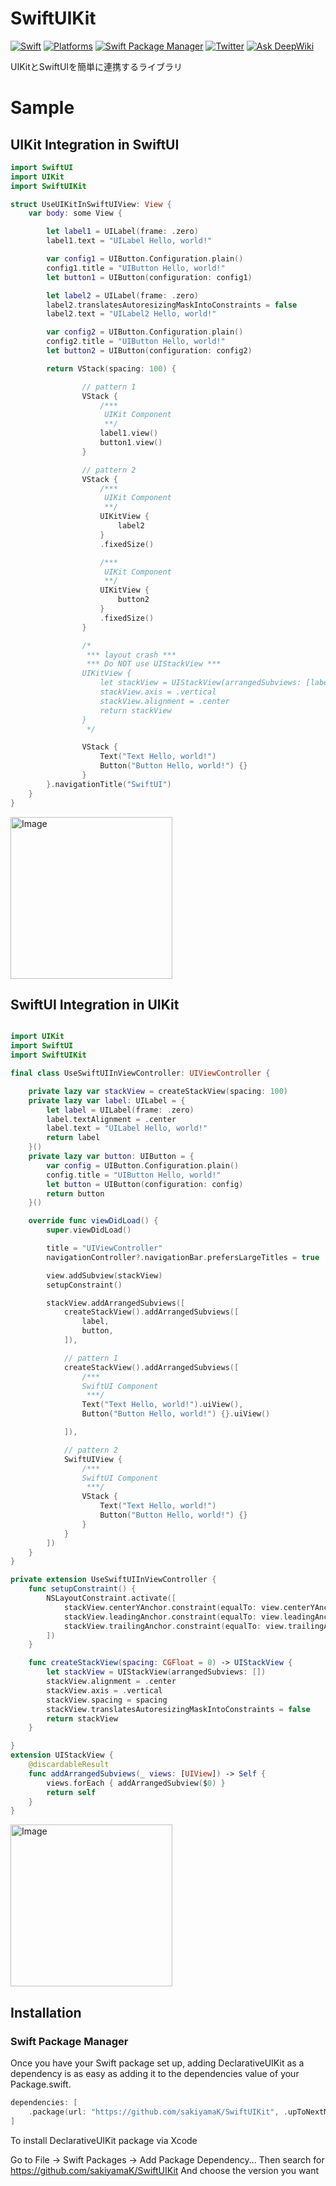 # SwiftUIKit

[![Swift](https://img.shields.io/badge/Swift-5-orange?style=flat-square)](https://img.shields.io/badge/Swift-5-Orange?style=flat-square)
[![Platforms](https://img.shields.io/badge/Platforms-iOS_-yellowgreen?style=flat-square)](https://img.shields.io/badge/Platforms-iOS_-yellowgreen?style=flat-square)
[![Swift Package Manager](https://img.shields.io/badge/Swift_Package_Manager-compatible-orange?style=flat-square)](https://img.shields.io/badge/Swift_Package_Manager-compatible-orange?style=flat-square)
[![Twitter](https://img.shields.io/badge/twitter-@sakiyamaK-blue.svg?style=flat-square)](https://twitter.com/sakiyamaK)
[![Ask DeepWiki](https://deepwiki.com/badge.svg)](https://deepwiki.com/sakiyamaK/SwiftUIKit)

UIKitとSwiftUIを簡単に連携するライブラリ


# Sample

## UIKit Integration in SwiftUI

```swift
import SwiftUI
import UIKit
import SwiftUIKit

struct UseUIKitInSwiftUIView: View {
    var body: some View {

        let label1 = UILabel(frame: .zero)
        label1.text = "UILabel Hello, world!"

        var config1 = UIButton.Configuration.plain()
        config1.title = "UIButton Hello, world!"
        let button1 = UIButton(configuration: config1)

        let label2 = UILabel(frame: .zero)
        label2.translatesAutoresizingMaskIntoConstraints = false
        label2.text = "UILabel2 Hello, world!"

        var config2 = UIButton.Configuration.plain()
        config2.title = "UIButton Hello, world!"
        let button2 = UIButton(configuration: config2)

        return VStack(spacing: 100) {

                // pattern 1
                VStack {
                    /***
                     UIKit Component
                     **/
                    label1.view()
                    button1.view()
                }

                // pattern 2
                VStack {
                    /***
                     UIKit Component
                     **/
                    UIKitView {
                        label2
                    }
                    .fixedSize()

                    /***
                     UIKit Component
                     **/
                    UIKitView {
                        button2
                    }
                    .fixedSize()
                }

                /*
                 *** layout crash ***
                 *** Do NOT use UIStackView ***
                UIKitView {
                    let stackView = UIStackView(arrangedSubviews: [label2, button2])
                    stackView.axis = .vertical
                    stackView.alignment = .center
                    return stackView
                }
                 */

                VStack {
                    Text("Text Hello, world!")
                    Button("Button Hello, world!") {}
                }
        }.navigationTitle("SwiftUI")
    }
}

```

<img width="259" alt="Image" src="https://github.com/user-attachments/assets/0fafbb42-5ceb-4071-90de-4653789f6ed1" />

## SwiftUI Integration in UIKit

```swift

import UIKit
import SwiftUI
import SwiftUIKit

final class UseSwiftUIInViewController: UIViewController {

    private lazy var stackView = createStackView(spacing: 100)
    private lazy var label: UILabel = {
        let label = UILabel(frame: .zero)
        label.textAlignment = .center
        label.text = "UILabel Hello, world!"
        return label
    }()
    private lazy var button: UIButton = {
        var config = UIButton.Configuration.plain()
        config.title = "UIButton Hello, world!"
        let button = UIButton(configuration: config)
        return button
    }()

    override func viewDidLoad() {
        super.viewDidLoad()

        title = "UIViewController"
        navigationController?.navigationBar.prefersLargeTitles = true

        view.addSubview(stackView)
        setupConstraint()

        stackView.addArrangedSubviews([
            createStackView().addArrangedSubviews([
                label,
                button,
            ]),

            // pattern 1
            createStackView().addArrangedSubviews([
                /***
                SwiftUI Component
                 ***/
                Text("Text Hello, world!").uiView(),
                Button("Button Hello, world!") {}.uiView()

            ]),

            // pattern 2
            SwiftUIView {
                /***
                SwiftUI Component
                 ***/
                VStack {
                    Text("Text Hello, world!")
                    Button("Button Hello, world!") {}
                }
            }
        ])
    }
}

private extension UseSwiftUIInViewController {
    func setupConstraint() {
        NSLayoutConstraint.activate([
            stackView.centerYAnchor.constraint(equalTo: view.centerYAnchor),
            stackView.leadingAnchor.constraint(equalTo: view.leadingAnchor),
            stackView.trailingAnchor.constraint(equalTo: view.trailingAnchor),
        ])
    }

    func createStackView(spacing: CGFloat = 0) -> UIStackView {
        let stackView = UIStackView(arrangedSubviews: [])
        stackView.alignment = .center
        stackView.axis = .vertical
        stackView.spacing = spacing
        stackView.translatesAutoresizingMaskIntoConstraints = false
        return stackView
    }

}
extension UIStackView {
    @discardableResult
    func addArrangedSubviews(_ views: [UIView]) -> Self {
        views.forEach { addArrangedSubview($0) }
        return self
    }
}
```

<img width="259" alt="Image" src="https://github.com/user-attachments/assets/016e5f0c-6705-41d0-b974-64c71cea3dc3" />

## Installation

### Swift Package Manager

Once you have your Swift package set up, adding DeclarativeUIKit as a dependency is as easy as adding it to the dependencies value of your Package.swift.

```swift
dependencies: [
    .package(url: "https://github.com/sakiyamaK/SwiftUIKit", .upToNextMajor(from: "0.1"))
]
```

To install DeclarativeUIKit package via Xcode

Go to File -> Swift Packages -> Add Package Dependency...
Then search for https://github.com/sakiyamaK/SwiftUIKit
And choose the version you want
